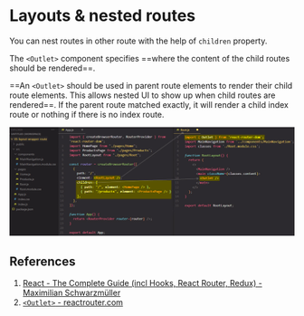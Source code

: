 # Layouts & nested routes

You can nest routes in other route with the help of <code>children</code> property.

The `<Outlet>` component specifies ==where the content of the child routes should be rendered==.

==An `<Outlet>` should be used in parent route elements to render their child route elements. This allows nested UI to show up when child routes are rendered==. If the parent route matched exactly, it will render a child index route or nothing if there is no index route.

![Layouts_&_nested_routes](../../img/Layouts_&_nested_routes.jpg)

## References

1. [React - The Complete Guide (incl Hooks, React Router, Redux) - Maximilian Schwarzmüller](https://www.udemy.com/course/react-the-complete-guide-incl-redux/)
1. [`<Outlet>` - reactrouter.com](https://reactrouter.com/en/main/components/outlet)
